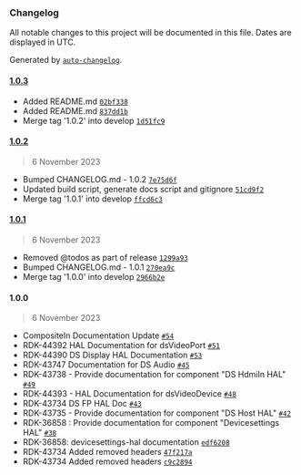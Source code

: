 ### Changelog

All notable changes to this project will be documented in this file. Dates are displayed in UTC.

Generated by [`auto-changelog`](https://github.com/CookPete/auto-changelog).

#### [1.0.3](https://github.com/comcast-sky/rdk-components-hal-devicesettings/compare/1.0.2...1.0.3)

- Added README.md [`02bf338`](https://github.com/comcast-sky/rdk-components-hal-devicesettings/commit/02bf338e95787b2746c0484e1b72a9f622b6ac01)
- Added README.md [`837dd1b`](https://github.com/comcast-sky/rdk-components-hal-devicesettings/commit/837dd1b1efe7c73f7b3241c4c33be1b76290c6aa)
- Merge tag '1.0.2' into develop [`1d51fc9`](https://github.com/comcast-sky/rdk-components-hal-devicesettings/commit/1d51fc99460e49cf20895ab34f87235f5478f5b1)

#### [1.0.2](https://github.com/comcast-sky/rdk-components-hal-devicesettings/compare/1.0.1...1.0.2)

> 6 November 2023

- Bumped CHANGELOG.md - 1.0.2 [`7e75d6f`](https://github.com/comcast-sky/rdk-components-hal-devicesettings/commit/7e75d6fa4d7958eaa0ddeb77200bc504eff94dba)
- Updated build script, generate docs script and gitignore [`51cd9f2`](https://github.com/comcast-sky/rdk-components-hal-devicesettings/commit/51cd9f21585bfa61599704c57f3bd178689a8ce1)
- Merge tag '1.0.1' into develop [`ffcd6c3`](https://github.com/comcast-sky/rdk-components-hal-devicesettings/commit/ffcd6c30ab00ce4cd7170066ae0cb36b492879a8)

#### [1.0.1](https://github.com/comcast-sky/rdk-components-hal-devicesettings/compare/1.0.0...1.0.1)

> 6 November 2023

- Removed @todos as part of release [`1299a93`](https://github.com/comcast-sky/rdk-components-hal-devicesettings/commit/1299a9324f93efcf8f03ee94a49a31652e606121)
- Bumped CHANGELOG.md - 1.0.1 [`270ea9c`](https://github.com/comcast-sky/rdk-components-hal-devicesettings/commit/270ea9ca7ffd5eacb36ff361245ea45277c4f84a)
- Merge tag '1.0.0' into develop [`2966b2e`](https://github.com/comcast-sky/rdk-components-hal-devicesettings/commit/2966b2e76bfa972146fa0839a99df7a3f6745f92)

#### 1.0.0

> 6 November 2023

- CompositeIn Documentation Update [`#54`](https://github.com/comcast-sky/rdk-components-hal-devicesettings/pull/54)
- RDK-44392 HAL Documentation for dsVideoPort [`#51`](https://github.com/comcast-sky/rdk-components-hal-devicesettings/pull/51)
- RDK-44390 DS Display HAL Documentation [`#53`](https://github.com/comcast-sky/rdk-components-hal-devicesettings/pull/53)
- RDK-43747 Documentation for DS Audio [`#45`](https://github.com/comcast-sky/rdk-components-hal-devicesettings/pull/45)
- RDK-43738 - Provide documentation for component "DS HdmiIn HAL" [`#49`](https://github.com/comcast-sky/rdk-components-hal-devicesettings/pull/49)
- RDK-44393 - HAL Documentation for dsVideoDevice [`#48`](https://github.com/comcast-sky/rdk-components-hal-devicesettings/pull/48)
- RDK-43734 DS FP HAL Doc [`#43`](https://github.com/comcast-sky/rdk-components-hal-devicesettings/pull/43)
- RDK-43735 - Provide documentation for component "DS Host HAL" [`#42`](https://github.com/comcast-sky/rdk-components-hal-devicesettings/pull/42)
- RDK-36858 : Provide documentation for component "Devicesettings HAL" [`#38`](https://github.com/comcast-sky/rdk-components-hal-devicesettings/pull/38)
- RDK-36858: devicesettings-hal documentation [`edf6208`](https://github.com/comcast-sky/rdk-components-hal-devicesettings/commit/edf6208975e4c93f43f0faccac22478bbfcaf0ca)
- RDK-43734 Added removed headers [`47f217a`](https://github.com/comcast-sky/rdk-components-hal-devicesettings/commit/47f217a7fffa7aa6afc33edc86a2a2ba10fd20ba)
- RDK-43734 Added removed headers [`c9c2894`](https://github.com/comcast-sky/rdk-components-hal-devicesettings/commit/c9c289417779d66f5f567772f09a86378eecc66e)
